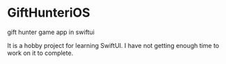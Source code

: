 # GiftHunteriOS
gift hunter game app in swiftui

It is a hobby project for learning SwiftUI. I have not getting enough time to work on it to complete. 
